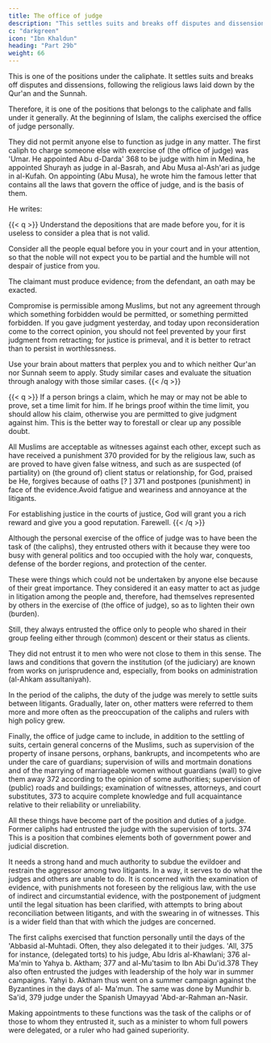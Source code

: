 ```yaml
---
title: The office of judge
description: "This settles suits and breaks off disputes and dissensions, following the religious laws laid down by the Qur'an and the Sunnah"
c: "darkgreen"
icon: "Ibn Khaldun"
heading: "Part 29b"
weight: 66
---
```



<!-- ## The office of judge -->

This is one of the positions under the caliphate. It settles suits and breaks off disputes and dissensions, following the religious laws laid down by the Qur'an and the Sunnah. 

Therefore, it is one of the positions that belongs to the caliphate and falls under it generally. At the beginning of Islam, the caliphs exercised the office of judge personally. 

They did not permit anyone else to function as judge in any matter. The
first caliph to charge someone else with exercise of (the office of judge) was 'Umar.
He appointed Abu d-Darda' 368 to be judge with him in Medina, he appointed Shurayh as judge in al-Basrah, and Abu Musa al-Ash'ari as judge in al-Kufah. On appointing (Abu Musa), he wrote him the famous letter that contains all the laws that
govern the office of judge, and is the basis of them. 

He writes: <!-- = 369 -->
<!-- Now, the office of judge is a definite religious duty and a generally followed
practice. -->


{{< q >}}
Understand the depositions that are made before you, for it is useless to consider a plea that is not valid.

Consider all the people equal before you in your court and in your attention, so that the noble will not expect you to be partial and the humble will not despair of justice from you.

The claimant must produce evidence; from the defendant, an oath may be exacted.

Compromise is permissible among Muslims, but not any agreement through which something forbidden would be permitted, or something permitted forbidden. If you gave judgment yesterday, and today upon reconsideration come to the correct opinion, you should not feel prevented by your first judgment from retracting; for justice is primeval, and it is better to retract than to persist in worthlessness.

Use your brain about matters that perplex you and to which neither Qur'an nor Sunnah seem to apply. Study similar cases and evaluate the situation through analogy with those similar cases.
{{< /q >}}

{{< q >}}
If a person brings a claim, which he may or may not be able to prove, set a time limit for him. If he brings proof within the time limit, you should allow his claim, otherwise you are permitted to give judgment against him. This is the better way to forestall or clear up any possible doubt.

All Muslims are acceptable as witnesses against each other, except such as have received a punishment 370 provided for by the religious law, such as are proved to have given false witness, and such as are suspected (of partiality) on (the ground of) client status or relationship, for God, praised be He, forgives because of oaths [? ] 371 and postpones (punishment) in face of the evidence.Avoid fatigue and weariness and annoyance at the litigants. 

For establishing justice in the courts of justice, God will grant you a rich reward and give you a good reputation. Farewell.
{{< /q >}}
<!-- End of 'Umar's letter. -->

Although the personal exercise of the office of judge was to have been the task of (the caliphs), they entrusted others with it because they were too busy with general politics and too occupied with the holy war, conquests, defense of the border
regions, and protection of the center. 

These were things which could not be undertaken by anyone else because of their great importance. They considered it an
easy matter to act as judge in litigation among the people and, therefore, had
themselves represented by others in the exercise of (the office of judge), so as to
lighten their own (burden). 

Still, they always entrusted the office only to people who shared in their group feeling either through (common) descent or their status as clients. 

They did not entrust it to men who were not close to them in this sense. The laws and conditions that govern the institution (of the judiciary) are known from works on jurisprudence and, especially, from books on administration
(al-Ahkam assultaniyah). 

In the period of the caliphs, the duty of the judge was merely to settle suits between litigants. Gradually, later on, other matters were referred to them more and more often as the preoccupation of the caliphs and rulers
with high policy grew. 

Finally, the office of judge came to include, in addition to the settling of suits, certain general concerns of the Muslims, such as supervision of the property of insane persons, orphans, bankrupts, and incompetents who are under the care of guardians; supervision of wills and mortmain donations and of the marrying of marriageable women without guardians (wall) to give them away 372 according to the opinion of some authorities; supervision of (public) roads and buildings; examination of witnesses, attorneys, and court substitutes, 373 to acquire complete knowledge and full acquaintance relative to their reliability or unreliability. 

All these things have become part of the position and duties of a judge. Former caliphs had entrusted the judge with the supervision of torts. 374 This is a position that combines elements both of government power and judicial discretion. 

It needs a strong hand and much authority to subdue the evildoer and restrain the aggressor among two litigants. In a way, it serves to do what the judges and others are unable to do. It is concerned with the examination of evidence, with
punishments not foreseen by the religious law, with the use of indirect and circumstantial evidence, with the postponement of judgment until the legal situation has been clarified, with attempts to bring about reconciliation between litigants, and with the swearing in of witnesses. This is a wider field than that with which the judges are concerned.


The first caliphs exercised that function personally until the days of the 'Abbasid al-Muhtadi. Often, they also delegated it to their judges. 'All, 375 for instance, (delegated torts) to his judge, Abu Idris al-Khawlani; 376 al-Ma'min to
Yahya b. Aktham; 377 and al-Mu'tasim to Ibn Abi Du'id.378 They also often entrusted the judges with leadership of the holy war in summer campaigns. Yahyi b.  Aktham thus went on a summer campaign against the Byzantines in the days of al-
Ma'mun. The same was done by Mundhir b. Sa'id, 379 judge under the Spanish
Umayyad 'Abd-ar-Rahman an-Nasir. 

Making appointments to these functions was the task of the caliphs or of those to whom they entrusted it, such as a minister to whom full powers were delegated, or a ruler who had gained superiority.
